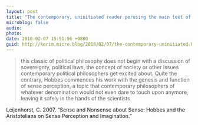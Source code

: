 ```yaml
---
layout: post
title: "The contemporary, uninitiated reader perusing the main text of Leviathan is in for quite a surprise"
microblog: false
audio: 
photo: 
date: 2018-02-07 15:51:56 +0800
guid: http://kerim.micro.blog/2018/02/07/the-contemporary-uninitiated.html
---
```

> this classic of political philosophy does not begin with a discussion of sovereignty, political laws, the concept of society or other issues contemporary political philosophers get excited about. Quite the contrary, Hobbes commences his work with the genesis and function of sense perception, a topic that contemporary philosophers of whatever denomination would not even dare to touch upon anymore, leaving it safely in the hands of the scientists.

Leijenhorst, C. 2007. “Sense and Nonsense about Sense: Hobbes and the Aristotelians on Sense Perception and Imagination.” 

